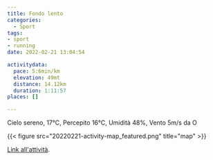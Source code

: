 ```yaml
---
title: Fondo lento
categories: 
  - Sport
tags: 
- sport
- running
date: 2022-02-21 13:04:54

activitydata:
  pace: 5:6min/km
  elevation: 49mt
  distance: 14.12km
  duration: 1:11:57
places: []

---
```


Cielo sereno, 17°C, Percepito 16°C, Umidità 48%, Vento 5m/s da O

<!--more-->

{{<  figure src="20220221-activity-map_featured.png" title="map" >}}

[Link all'attività](https://strava.com/activities/6715946182).

